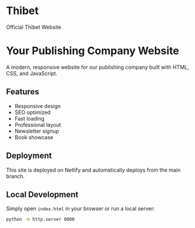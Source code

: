 # Thibet
Official Thibet Website  

# Your Publishing Company Website

A modern, responsive website for our publishing company built with HTML, CSS, and JavaScript.

## Features
- Responsive design
- SEO optimized
- Fast loading
- Professional layout
- Newsletter signup
- Book showcase

## Deployment
This site is deployed on Netlify and automatically deploys from the main branch.

## Local Development
Simply open `index.html` in your browser or run a local server:
```bash
python -m http.server 8000